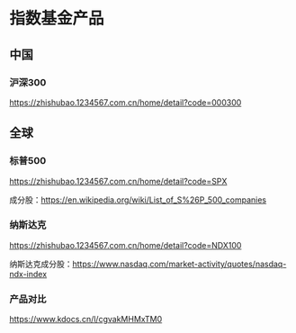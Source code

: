 # 指数基金产品

## 中国

### 沪深300

https://zhishubao.1234567.com.cn/home/detail?code=000300

## 全球

### 标普500

https://zhishubao.1234567.com.cn/home/detail?code=SPX

成分股：https://en.wikipedia.org/wiki/List_of_S%26P_500_companies

### 纳斯达克

https://zhishubao.1234567.com.cn/home/detail?code=NDX100

纳斯达克成分股：https://www.nasdaq.com/market-activity/quotes/nasdaq-ndx-index

### 产品对比

https://www.kdocs.cn/l/cgvakMHMxTM0